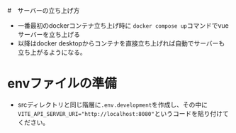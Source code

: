 #　サーバーの立ち上げ方
- 一番最初のdockerコンテナ立ち上げ時に `docker compose up`コマンドでvueサーバーを立ち上げる
- 以降はdocker desktopからコンテナを直接立ち上げれば自動でサーバーも立ち上がるようになる。

# envファイルの準備
- srcディレクトリと同じ階層に`.env.development`を作成し、その中に`VITE_API_SERVER_URI="http://localhost:8080"`というコードを貼り付けてください。
